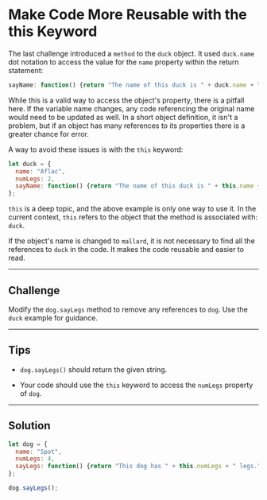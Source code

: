 # Make Code More Reusable with the this Keyword

The last challenge introduced a `method` to the `duck` object. It used `duck.name` dot notation to access the value for the `name` property within the return statement:

```js
sayName: function() {return "The name of this duck is " + duck.name + ".";}
```

While this is a valid way to access the object's property, there is a pitfall here. If the variable name changes, any code referencing the original name would need to be updated as well. In a short object definition, it isn't a problem, but if an object has many references to its properties there is a greater chance for error.

A way to avoid these issues is with the `this` keyword:

```js
let duck = {
  name: "Aflac",
  numLegs: 2,
  sayName: function() {return "The name of this duck is " + this.name + ".";}
};
```

`this` is a deep topic, and the above example is only one way to use it. In the current context, `this` refers to the object that the method is associated with: `duck`.

If the object's name is changed to `mallard`, it is not necessary to find all the references to `duck` in the code. It makes the code reusable and easier to read.

---

## Challenge

Modify the `dog.sayLegs` method to remove any references to `dog`. Use the `duck` example for guidance.

---

## Tips

- `dog.sayLegs()` should return the given string.

- Your code should use the `this` keyword to access the `numLegs` property of `dog`.

---

## Solution

```js
let dog = {
  name: "Spot",
  numLegs: 4,
  sayLegs: function() {return "This dog has " + this.numLegs + " legs.";}
};

dog.sayLegs();
```
